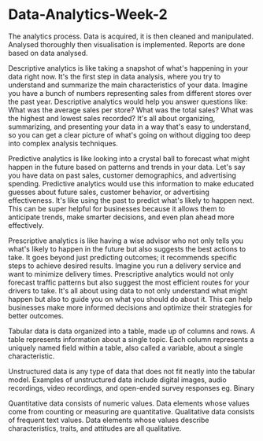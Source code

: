 # Data-Analytics-Week-2
The analytics process.
Data is acquired, it is then cleaned and manipulated. Analysed thoroughly then visualisation is implemented. Reports are done based on data analysed.

Descriptive analytics is like taking a snapshot of what's happening in your data right now. It's the first step in data analysis, where you try to understand and summarize the main characteristics of your data. Imagine you have a bunch of numbers representing sales from different stores over the past year. Descriptive analytics would help you answer questions like: What was the average sales per store? What was the total sales? What was the highest and lowest sales recorded? It's all about organizing, summarizing, and presenting your data in a way that's easy to understand, so you can get a clear picture of what's going on without digging too deep into complex analysis techniques.

Predictive analytics is like looking into a crystal ball to forecast what might happen in the future based on patterns and trends in your data. Let's say you have data on past sales,
 customer demographics, and advertising spending. Predictive analytics would use this information to make educated guesses about future sales, customer behavior, or advertising effectiveness. It's like using the past to predict what's likely to happen next. This can be super helpful for businesses because it allows them to anticipate trends, make smarter decisions, and even plan ahead more effectively.

Prescriptive analytics is like having a wise advisor who not only tells you what's likely to happen in the future but also suggests the best actions to take. It goes beyond just predicting outcomes; it recommends specific steps to achieve desired results. Imagine you run a delivery service and want to minimize delivery times. Prescriptive analytics would not only forecast traffic patterns but also suggest the most efficient routes for your drivers to take. It's all about using data to not only understand what might happen but also to guide you on what you should do about it. This can help businesses make more informed decisions and optimize their strategies for better outcomes.

Tabular data is data organized into a table, made up of columns and rows. A table represents information about a single topic. Each column represents a uniquely named field within a table, also called a variable, about a single characteristic.

Unstructured data is any type of data that does not fit neatly into the tabular model. 
Examples of unstructured data include digital images, audio recordings, video recordings, and open-ended survey responses eg. Binary

Quantitative data consists of numeric values. Data elements whose values come from counting or measuring are quantitative.
Qualitative data consists of frequent text values. Data elements whose values describe characteristics, traits, and attitudes are all qualitative.
    
